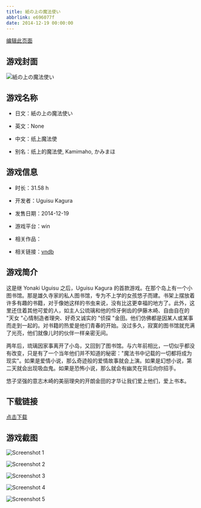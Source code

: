 ```yaml
---
title: 紙の上の魔法使い
abbrlink: e696077f
date: 2014-12-19 00:00:00
---
```

[编辑此页面](https://github.com/ACG-3/ADV3-source/blob/main/source/_posts/games/%E7%B4%99%E3%81%AE%E4%B8%8A%E3%81%AE%E9%AD%94%E6%B3%95%E4%BD%BF%E3%81%84.md)

## 游戏封面

![紙の上の魔法使い](https%3A//pan.timero.xyz/onedrive/img_lib_001/%E7%B4%99%E3%81%AE%E4%B8%8A%E3%81%AE%E9%AD%94%E6%B3%95%E4%BD%BF%E3%81%84_cover.avif)


## 游戏名称

- 日文：紙の上の魔法使い
- 英文：None
- 中文：纸上魔法使

- 别名：纸上的魔法使, Kamimaho, かみまほ


## 游戏信息

- 时长：31.58 h
- 开发者：Uguisu Kagura
- 发售日期：2014-12-19
- 游戏平台：win
- 相关作品：

- 相关链接：[vndb](https://vndb.org/v15871)


## 游戏简介

这是继 Yonaki Uguisu 之后，Uguisu Kagura 的首款游戏。在那个岛上有一个小图书馆。那是雄久寺家的私人图书馆，专为不上学的女孩悠子而建。书架上摆放着许多有趣的书籍，对于像她这样的书虫来说，没有比这更幸福的地方了。此外，这里还住着其他可爱的人，如主人公琉璃和他的伶牙俐齿的伊藤木崎、自由自在的 "天女 "心情制造者理央、好奇又诚实的 "侦探 "金田。他们仿佛都是因某人或某事而走到一起的。对书籍的热爱是他们青春的开始。没过多久，寂寞的图书馆就充满了光亮，他们就像儿时的伙伴一样亲密无间。

两年后，琉璃因家事离开了小岛，又回到了图书馆。与六年前相比，一切似乎都没有改变，只是有了一个当年他们并不知道的秘密："魔法书中记载的一切都将成为现实"。如果是爱情小说，那么奇迹般的爱情故事就会上演。如果是幻想小说，第二天就会出现吸血鬼。如果是恐怖小说，那么就会有幽灵在背后向你招手。

悠子坚强的意志木崎的美丽理央的开朗金田的才华让我们爱上他们，爱上书本。




## 下载链接

[点击下载](https://pan.timero.xyz/onedrive/adv_lib_001/%E7%B4%99%E3%81%AE%E4%B8%8A%E3%81%AE%E9%AD%94%E6%B3%95%E4%BD%BF%E3%81%84)


## 游戏截图


![Screenshot 1](https%3A//pan.timero.xyz/onedrive/img_lib_001/%E7%B4%99%E3%81%AE%E4%B8%8A%E3%81%AE%E9%AD%94%E6%B3%95%E4%BD%BF%E3%81%84_Screenshot_1.avif)

![Screenshot 2](https%3A//pan.timero.xyz/onedrive/img_lib_001/%E7%B4%99%E3%81%AE%E4%B8%8A%E3%81%AE%E9%AD%94%E6%B3%95%E4%BD%BF%E3%81%84_Screenshot_2.avif)

![Screenshot 3](https%3A//pan.timero.xyz/onedrive/img_lib_001/%E7%B4%99%E3%81%AE%E4%B8%8A%E3%81%AE%E9%AD%94%E6%B3%95%E4%BD%BF%E3%81%84_Screenshot_3.avif)

![Screenshot 4](https%3A//pan.timero.xyz/onedrive/img_lib_001/%E7%B4%99%E3%81%AE%E4%B8%8A%E3%81%AE%E9%AD%94%E6%B3%95%E4%BD%BF%E3%81%84_Screenshot_4.avif)

![Screenshot 5](https%3A//pan.timero.xyz/onedrive/img_lib_001/%E7%B4%99%E3%81%AE%E4%B8%8A%E3%81%AE%E9%AD%94%E6%B3%95%E4%BD%BF%E3%81%84_Screenshot_5.avif)

